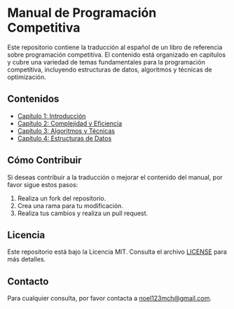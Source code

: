 # Manual de Programación Competitiva

Este repositorio contiene la traducción al español de un libro de referencia sobre programación competitiva. El contenido está organizado en capítulos y cubre una variedad de temas fundamentales para la programación competitiva, incluyendo estructuras de datos, algoritmos y técnicas de optimización.

## Contenidos

- [Capítulo 1: Introducción](./Capitulo%201/Indice.md)
- [Capítulo 2: Complejidad y Eficiencia](./Capitulo%202/Indice.md)
- [Capítulo 3: Algoritmos y Técnicas](./Capitulo%203/Indice.md)
- [Capítulo 4: Estructuras de Datos](./Capitulo%204/Indice.md)

## Cómo Contribuir

Si deseas contribuir a la traducción o mejorar el contenido del manual, por favor sigue estos pasos:

1. Realiza un fork del repositorio.
2. Crea una rama para tu modificación.
3. Realiza tus cambios y realiza un pull request.

## Licencia

Este repositorio está bajo la Licencia MIT. Consulta el archivo [LICENSE](./LICENSE) para más detalles.

## Contacto

Para cualquier consulta, por favor contacta a [noel123mch@gmail.com](mailto:noel123mch@gmail.com).

